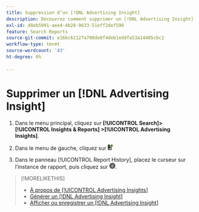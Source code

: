 ```yaml
---
title: Suppression d’un [!DNL Advertising Insight]
description: Découvrez comment supprimer un [!DNL Advertising Insight].
exl-id: d8eb5991-aee4-4b28-9633-51eff2def599
feature: Search Reports
source-git-commit: e16bc62127a708de8f4deb1eddfa53a14405cbc2
workflow-type: tm+mt
source-wordcount: '43'
ht-degree: 0%

---
```


# Supprimer un [!DNL Advertising Insight]

1. Dans le menu principal, cliquez sur **[!UICONTROL Search]> [!UICONTROL Insights & Reports] >[!UICONTROL Advertising Insights]**.

2. Dans le menu de gauche, cliquez sur ![Rapports](/help/search-social-commerce/assets/insight-reports.png "2}.")

3. Dans le panneau [!UICONTROL Report History], placez le curseur sur l’instance de rapport, puis cliquez sur ![Supprimer](/help/search-social-commerce/assets/insight-delete.png "Supprimer").

>[!MORELIKETHIS]
>
>* [À propos de [!UICONTROL Advertising Insights]](insight-about.md)
>* [Générer un [!DNL Advertising Insight]](insight-generate.md)
>* [Afficher ou enregistrer un [!DNL Advertising Insight]](insight-view-save.md)
